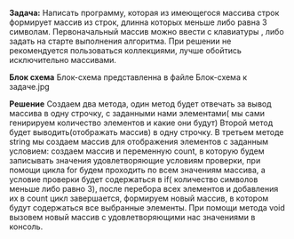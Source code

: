 **Задача:**
Написать программу, которая из имеющегося массива строк формирует массив из строк, длинна которых меньше либо равна 3 символам. Первоначальный массив можно ввести с клавиатуры , либо задать на старте выполнения алгоритма. При решении не рекомендуется пользоваться коллекциями, лучше обойтись исключительно массивами.

**Блок схема**
Блок-схема представленна в файле Блок-схема к задаче.jpg

**Решение**
Создаем два метода, один метод будет отвечать за вывод массива в одну строчку, с заданными нами элементами( мы сами генирируем количество элементов и какие они будут)
Второй метод будет выводить(отображать массив) в одну строчку.
В третьем методе string мы создаем массив для отображения элементов c заданным условием: создаем массив и переменную count, в которую будем записывать значения удовлетворяющие условиям проверки, при помощи цикла for будем проходить по всем значениям массива, а условие проверки будет содержаться в if( количество символов меньше либо равно 3), после перебора всех элементов и добавления их в count цикл завершается, формируем новый массив, в котором будут содержаться все выбранные элементы. При помощи метода void вызовем новый массив с удовлетворяющими нас значениями в консоль.
